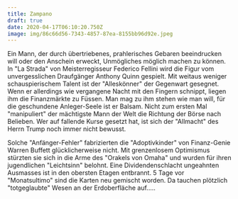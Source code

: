 ```yaml
---
title: Zampano
draft: true
date: 2020-04-17T06:10:20.750Z
image: img/86c66d56-7343-4857-87ea-8155bb96d92e.jpeg
---
```

Ein Mann, der durch übertriebenes, prahlerisches Gebaren beeindrucken will oder den Anschein erweckt, Unmögliches möglich machen zu können. In "La Strada" von Meisterregisseur Federico Fellini wird die Figur vom unvergesslichen Draufgänger Anthony Quinn gespielt. Mit weitaus weniger schauspierischem Talent ist der "Alleskönner" der Gegenwart gesegnet. Wenn er allerdings wie vergangene Nacht mit den Fingern schnippt, liegen ihm die Finanzmärkte zu Füssen. Man mag zu ihm stehen wie man will, für die geschundene Anleger-Seele ist er Balsam. Nicht zum ersten Mal "manipuliert" der mächtigste Mann der Welt die Richtung der Börse nach Belieben. Wer auf fallende Kurse gesetzt hat, ist sich der "Allmacht" des Herrn Trump noch immer nicht bewusst.

Solche "Anfänger-Fehler" fabrizierten die "Adoptivkinder" von Finanz-Genie Warren Buffett glücklicherweise nicht. Mit grenzenlosem Optimismus stürzten sie sich in die Arme des "Orakels von Omaha"  und wurden für ihren jugendlichen "Leichtsinn" belohnt. Eine Dividendenschlacht ungeahnten Ausmasses ist in den obersten Etagen entbrannt. 5 Tage vor "Monatsultimo" sind die Karten neu gemischt worden. Da tauchen plötzlich "totgeglaubte" Wesen an der Erdoberfläche auf.....